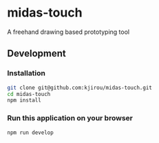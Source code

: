 # midas-touch

A freehand drawing based prototyping tool


## Development

### Installation

```bash
git clone git@github.com:kjirou/midas-touch.git
cd midas-touch
npm install
```

### Run this application on your browser

```bash
npm run develop
```
